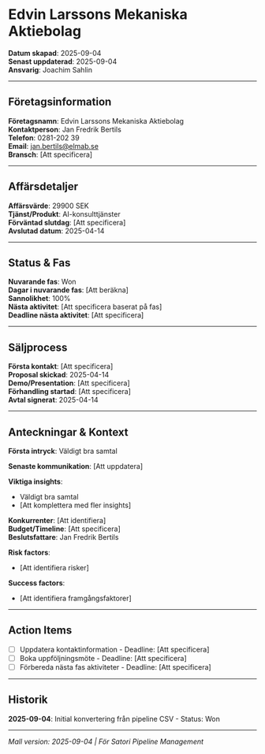# Edvin Larssons Mekaniska Aktiebolag

**Datum skapad**: 2025-09-04  
**Senast uppdaterad**: 2025-09-04  
**Ansvarig**: Joachim Sahlin

---

## Företagsinformation
**Företagsnamn**: Edvin Larssons Mekaniska Aktiebolag  
**Kontaktperson**: Jan Fredrik Bertils  
**Telefon**: 0281-202 39  
**Email**: jan.bertils@elmab.se  
**Bransch**: [Att specificera]

---

## Affärsdetaljer
**Affärsvärde**: 29900 SEK  
**Tjänst/Produkt**: AI-konsulttjänster  
**Förväntad slutdag**: [Att specificera]  
**Avslutad datum**: 2025-04-14

---

## Status & Fas
**Nuvarande fas**: Won  
**Dagar i nuvarande fas**: [Att beräkna]  
**Sannolikhet**: 100%  
**Nästa aktivitet**: [Att specificera baserat på fas]  
**Deadline nästa aktivitet**: [Att specificera]

---

## Säljprocess
**Första kontakt**: [Att specificera]  
**Proposal skickad**: 2025-04-14  
**Demo/Presentation**: [Att specificera]  
**Förhandling startad**: [Att specificera]  
**Avtal signerat**: 2025-04-14

---

## Anteckningar & Kontext
**Första intryck**: Väldigt bra samtal  

**Senaste kommunikation**: [Att uppdatera]

**Viktiga insights**: 
- Väldigt bra samtal
- [Att komplettera med fler insights]

**Konkurrenter**: [Att identifiera]  
**Budget/Timeline**: [Att specificera]  
**Beslutsfattare**: Jan Fredrik Bertils  

**Risk factors**: 
- [Att identifiera risker]

**Success factors**: 
- [Att identifiera framgångsfaktorer]

---

## Action Items
- [ ] Uppdatera kontaktinformation - Deadline: [Att specificera]
- [ ] Boka uppföljningsmöte - Deadline: [Att specificera]
- [ ] Förbereda nästa fas aktiviteter - Deadline: [Att specificera]

---

## Historik
**2025-09-04**: Initial konvertering från pipeline CSV - Status: Won  

---

*Mall version: 2025-09-04 | För Satori Pipeline Management*
